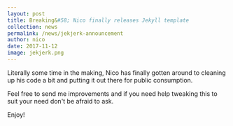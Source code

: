 ```yaml
---
layout: post
title: Breaking&#58; Nico finally releases Jekyll template
collection: news
permalink: /news/jekjerk-announcement
author: nico
date: 2017-11-12
image: jekjerk.png
---
```


Literally some time in the making, Nico has finally gotten around to cleaning up his code a bit and putting it out there for public consumption.

Feel free to send me improvements and if you need help tweaking this to suit your need don't be afraid to ask.

Enjoy!
